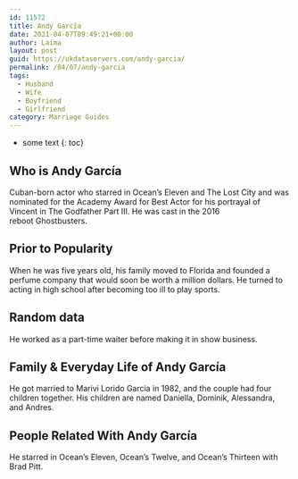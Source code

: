 ```yaml
---
id: 11572
title: Andy García
date: 2021-04-07T09:49:21+00:00
author: Laima
layout: post
guid: https://ukdataservers.com/andy-garcia/
permalink: /04/07/andy-garcia
tags:
  - Husband
  - Wife
  - Boyfriend
  - Girlfriend
category: Marriage Guides
---
```


* some text
{: toc}


## Who is Andy García
                  
                  
                  
Cuban-born actor who starred in Ocean&#8217;s Eleven and The Lost City and was nominated for the Academy Award for Best Actor for his portrayal of Vincent in The Godfather Part III. He was cast in the 2016 reboot Ghostbusters. 
                  
              
            
              
            
                
                
                
## Prior to Popularity
                  
                  
                  
When he was five years old, his family moved to Florida and founded a perfume company that would soon be worth a million dollars. He turned to acting in high school after becoming too ill to play sports. 
                  
              
            
              
            
                
                
                
## Random data
                  
                  
                  
He worked as a part-time waiter before making it in show business.
                  
              
            
              
            
                
                
                
## Family & Everyday Life of Andy García
                  
                  
                  
He got married to Marivi Lorido Garcia in 1982, and the couple had four children together. His children are named Daniella, Dominik, Alessandra, and Andres.
                  
              
            
              
            
                
                
                
## People Related With Andy García
                  
                  
                  
He starred in Ocean&#8217;s Eleven, Ocean&#8217;s Twelve, and Ocean&#8217;s Thirteen with Brad Pitt.
                  
              
            
              
            
                
              
            
              
              
            
            
              
            
          
          
          